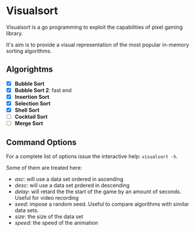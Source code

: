 # Visualsort

Visualsort is a go programming to exploit the capabilities of pixel gaming library.

It's aim is to provide a visual representation of the most popular in-memory sorting algorithms.

## Algorightms

- [x] **Bubble Sort**
- [x] **Bubble Sort 2**: fast end
- [x] **Insertion Sort**
- [x] **Selection Sort**
- [x] **Shell Sort**
- [ ] **Cocktail Sort**
- [ ] **Merge Sort**

## Command Options

For a complete list of options issue the interactive help: `visualsort -h`.

Some of them are treated here:

- _asc_: will use a data set ordered in ascending
- _desc_: will use a data set prdered in descending
- _delay_: will retard the the start of the game by an amount of seconds. Useful for video recording
- _seed_: impose a random seed. Useful to compare algorithms with similar data sets.
- _size_: the size of the data set
- _speed_: the speed of the animation
